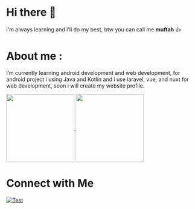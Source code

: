 # Hi there 👋
i'm always learning and i'll do my best, btw you can call me <b>muftah</b> 👍

# About me : 
I’m currently learning android development and web development, for android project i using Java and Kotlin and i use laravel, vue, and nuxt for web development, soon i will create my website profile.

<a href="https://github.com/anuraghazra/github-readme-stats" >
  <img height=180 align="center" src="https://github-readme-stats.vercel.app/api?username=muftahh&theme=tokyonight&show_icons=true"/>
</a>
<a href="https://github.com/anuraghazra/convoychat">
  <img height=180 align="center" src="https://github-readme-stats.vercel.app/api/top-langs?username=muftahh&theme=tokyonight&show_icons=true&layout=compact&langs_count=8&card_width=320" />
</a>




# Connect with Me
[![Test](https://img.icons8.com/fluency/48/null/instagram-new.png)](https://www.instagram.com/muftahh_/)
